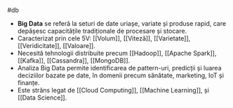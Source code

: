 #db

- **Big Data** se referă la seturi de date uriașe, variate și produse rapid, care depășesc capacitățile tradiționale de procesare și stocare.
- Caracterizat prin cele 5V: [[Volum]], [[Viteză]], [[Varietate]], [[Veridicitate]], [[Valoare]].
- Necesită tehnologii distribuite precum [[Hadoop]], [[Apache Spark]], [[Kafka]], [[Cassandra]], [[MongoDB]].
- Analiza Big Data permite identificarea de pattern-uri, predicții și luarea deciziilor bazate pe date, în domenii precum sănătate, marketing, IoT și finanțe.
- Este strâns legat de [[Cloud Computing]], [[Machine Learning]], și [[Data Science]].

